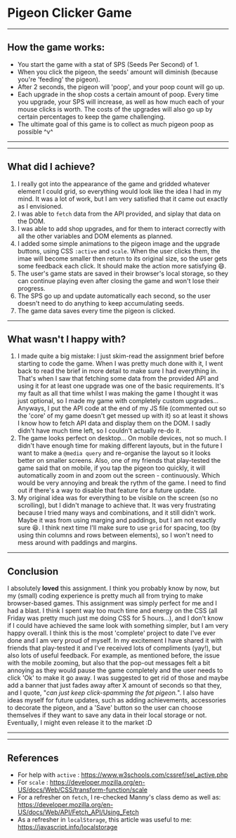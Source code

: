 # Pigeon Clicker Game
---

## How the game works:
- You start the game with a stat of SPS (Seeds Per Second) of 1.
- When you click the pigeon, the seeds' amount will diminish (because you're 'feeding' the pigeon).
- After 2 seconds, the pigeon will 'poop', and your poop count will go up.
- Each upgrade in the shop costs a certain amount of poop. Every time you upgrade, your SPS will increase, as well as how much each of your mouse clicks is worth. The costs of the upgrades will also go up by certain percentages to keep the game challenging.
- The ultimate goal of this game is to collect as much pigeon poop as possible ^v^

---
---

## What did I achieve?
1) I really got into the appearance of the game and gridded whatever element I could grid, so everything would look like the idea I had in my mind. It was a lot of work, but I am very satisfied that it came out exactly as I envisioned.
2) I was able to ```fetch``` data from the API provided, and siplay that data on the DOM.
3) I was able to add shop upgrades, and for them to interact correctly with all the other variables and DOM elements as planned.
4) I added some simple animations to the pigeon image and the upgrade buttons, using CSS ```:active``` and ```scale```. When the user clicks them, the imae will become smaller then return to its original size, so the user gets some feedback each click. It should make the action more satisfying 😄.
5) The user's game stats are saved in their browser's local storage, so they can continue playing even after closing the game and won't lose their progress.
6) The SPS go up and update automatically each second, so the user doesn't need to do anything to keep accumulating seeds.
7) The game data saves every time the pigeon is clicked.

---

## What wasn't I happy with?

1) I made quite a big mistake: I just skim-read the assignment brief before starting to code the game. When I was pretty much done with it, I went back to read the brief in more detail to make sure I had everything in. That's when I saw that fetching some data from the provided API and using it for at least one upgrade was one of the basic requirements. It's my fault as all that time whilst I was making the game I thought it was just optional, so I made my game with completely custom upgrades... Anyways, I put the API code at the end of my JS file (commented out so the 'core' of my game doesn't get messed up with it) so at least it shows I know how to fetch API data and display them on the DOM. I sadly didn't have much time left, so I couldn't actually re-do it.
2) The game looks perfect on desktop... On mobile devices, not so much. I didn't have enough time for making different layouts, but in the future I want to make a ```@media query``` and re-organise the layout so it looks better on smaller screens. Also, one of my friends that play-tested the game said that on mobile, if you tap the pigeon too quickly, it will automatically zoom in and zoom out the screen - continuously. Which would be very annoying and break the rythm of the game. I need to find out if there's a way to disable that feature for a future update.
3) My original idea was for everything to be visible on the screen (so no scrolling), but I didn't manage to achieve that. It was very frustrating because I tried many ways and combinations, and it still didn't work. Maybe it was from using marging and paddings, but I am not exactly sure 😆. I think next time I'll make sure to use ```grid``` for spacing, too (by using thin columns and rows between elements), so I won't need to mess around with paddings and margins.

---

## Conclusion

I absolutely **loved** this assignment. I think you probably know by now, but my (small) coding experience is pretty much all from trying to make browser-based games. This assignment was simply perfect for me and I had a blast. I think I spent way too much time and energy on the CSS (all Friday was pretty much just me doing CSS for 5 hours...), and I don't know if I could have achieved the same look with something simpler, but I am very happy overall. I think this is the most 'complete' project to date I've ever done and I am very proud of myself. In my excitement I have shared it with friends that play-tested it and I've received lots of compliments (yay!), but also lots of useful feedback. For example, as mentioned before, the issue with the mobile zooming, but also that the pop-out messages felt a bit annoying as they would pause the game completely and the user needs to click 'Ok' to make it go away. I was suggested to get rid of those and maybe add a banner that just fades away after X amount of seconds so that they, and I quote, "*can just keep click-spamming the fat pigeon.*".
I also have ideas myself for future updates, such as adding achievements, accessories to decorate the pigeon, and a 'Save' button so the user can choose themselves if they want to save any data in their local storage or not. Eventually, I might even release it to the market :D

---
---

## References
- For help with ```active``` : https://www.w3schools.com/cssref/sel_active.php
- For ```scale``` : https://developer.mozilla.org/en-US/docs/Web/CSS/transform-function/scale
- For a refresher on ```fetch```, I re-checked Manny's class demo as well as: https://developer.mozilla.org/en-US/docs/Web/API/Fetch_API/Using_Fetch
- As a refresher in ```localStorage```, this article was useful to me: https://javascript.info/localstorage 
